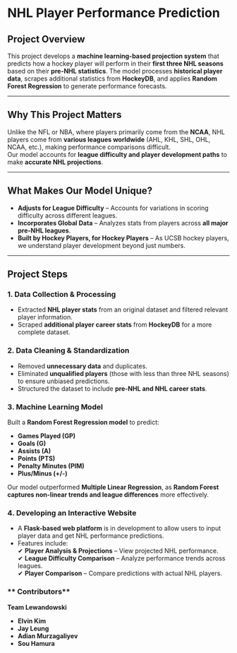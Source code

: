 # NHL Player Performance Prediction

## Project Overview
This project develops a **machine learning-based projection system** that predicts how a hockey player will perform in their **first three NHL seasons** based on their **pre-NHL statistics**. The model processes **historical player data**, scrapes additional statistics from **HockeyDB**, and applies **Random Forest Regression** to generate performance forecasts.

---

## Why This Project Matters
Unlike the NFL or NBA, where players primarily come from the **NCAA**, NHL players come from **various leagues worldwide** (AHL, KHL, SHL, OHL, NCAA, etc.), making performance comparisons difficult.  
Our model accounts for **league difficulty and player development paths** to make **accurate NHL projections**.

---

## What Makes Our Model Unique?

- **Adjusts for League Difficulty** – Accounts for variations in scoring difficulty across different leagues.  
- **Incorporates Global Data** – Analyzes stats from players across **all major pre-NHL leagues**.  
- **Built by Hockey Players, for Hockey Players** – As UCSB hockey players, we understand player development beyond just numbers.

---

## Project Steps

### **1️. Data Collection & Processing**
- Extracted **NHL player stats** from an original dataset and filtered relevant player information.  
- Scraped **additional player career stats** from **HockeyDB** for a more complete dataset.

### **2️. Data Cleaning & Standardization**
- Removed **unnecessary data** and duplicates.  
- Eliminated **unqualified players** (those with less than three NHL seasons) to ensure unbiased predictions.  
- Structured the dataset to include **pre-NHL and NHL career stats**.

### **3️. Machine Learning Model**
Built a **Random Forest Regression model** to predict:  
- **Games Played (GP)**  
- **Goals (G)**  
- **Assists (A)**  
- **Points (PTS)**  
- **Penalty Minutes (PIM)**  
- **Plus/Minus (+/-)**  

Our model outperformed **Multiple Linear Regression**, as **Random Forest captures non-linear trends and league differences** more effectively.

### **4️. Developing an Interactive Website**
- A **Flask-based web platform** is in development to allow users to input player data and get NHL performance predictions.
- Features include:  
  ✔ **Player Analysis & Projections** – View projected NHL performance.  
  ✔ **League Difficulty Comparison** – Analyze performance trends across leagues.  
  ✔ **Player Comparison** – Compare predictions with actual NHL players.

### ** Contributors**
**Team Lewandowski**  
- **Elvin Kim**  
- **Jay Leung**  
- **Adian Murzagaliyev**  
- **Sou Hamura**  
